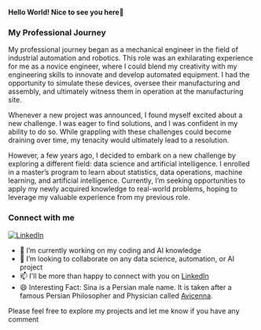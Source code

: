 **Hello World! Nice to see you here👋**

### My Professional Journey
My professional journey began as a mechanical engineer in the field of industrial automation and robotics. This role was an exhilarating experience for me as a novice engineer, where I could blend my creativity with my engineering skills to innovate and develop automated equipment. I had the opportunity to simulate these devices, oversee their manufacturing and assembly, and ultimately witness them in operation at the manufacturing site.

Whenever a new project was announced, I found myself excited about a new challenge. I was eager to find solutions, and I was confident in my ability to do so. While grappling with these challenges could become draining over time, my tenacity would ultimately lead to a resolution.

However, a few years ago, I decided to embark on a new challenge by exploring a different field: data science and artificial intelligence. I enrolled in a master’s program to learn about statistics, data operations, machine learning, and artificial intelligence. Currently, I’m seeking opportunities to apply my newly acquired knowledge to real-world problems, hoping to leverage my valuable experience from my previous role.

### Connect with me
[![LinkedIn](https://img.shields.io/badge/LinkedIn-0077B5?style=for-the-badge&logo=linkedin&logoColor=white)](https://www.linkedin.com/in/sinabahrami/)

- 🔭 I’m currently working on my coding and AI knowledge
- 👯 I’m looking to collaborate on any data science, automation, or AI project
- 📫 I'll be more than happy to connect with you on [LinkedIn](https://www.linkedin.com/in/sinabahrami/)
- 😄 Interesting Fact: Sina is a Persian male name. It is taken after a famous Persian Philosopher and Physician called [Avicenna](https://en.wikipedia.org/wiki/Avicenna).

Please feel free to explore my projects and let me know if you have any comment

<!--
**sbahrami/sbahrami** is a ✨ _special_ ✨ repository because its `README.md` (this file) appears on your GitHub profile.
-->
